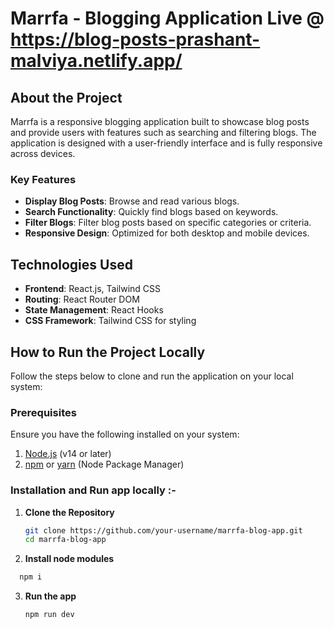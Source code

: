 # Marrfa - Blogging Application Live @ https://blog-posts-prashant-malviya.netlify.app/

## About the Project
Marrfa is a responsive blogging application built to showcase blog posts and provide users with features such as searching and filtering blogs. The application is designed with a user-friendly interface and is fully responsive across devices. 

### Key Features
- **Display Blog Posts**: Browse and read various blogs.
- **Search Functionality**: Quickly find blogs based on keywords.
- **Filter Blogs**: Filter blog posts based on specific categories or criteria.
- **Responsive Design**: Optimized for both desktop and mobile devices.

## Technologies Used
- **Frontend**: React.js, Tailwind CSS
- **Routing**: React Router DOM
- **State Management**: React Hooks
- **CSS Framework**: Tailwind CSS for styling

## How to Run the Project Locally

Follow the steps below to clone and run the application on your local system:

### Prerequisites
Ensure you have the following installed on your system:
1. [Node.js](https://nodejs.org/) (v14 or later)
2. [npm](https://www.npmjs.com/) or [yarn](https://yarnpkg.com/) (Node Package Manager)

### Installation and Run app locally :- 

1. **Clone the Repository**
   ```bash
   git clone https://github.com/your-username/marrfa-blog-app.git
   cd marrfa-blog-app
   ```
2. **Install node modules**
 ```bash
   npm i
   ```
3. **Run the app**
   ```bash
   npm run dev
   ```
   
